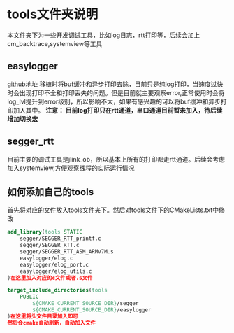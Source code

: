 # tools文件夹说明

本文件夹下为一些开发调试工具，比如log日志，rtt打印等，后续会加上cm_backtrace,systemview等工具

## easylogger

[github地址](https://github.com/armink/EasyLogger)
移植时将buf缓冲和异步打印去除，目前只是纯log打印，当速度过快时会出现打印不全和打印丢失的问题。但是目前就主要观察error,正常使用时会将log_lvl提升到error级别，所以影响不大，如果有感兴趣的可以将buf缓冲和异步打印加入其中。
**注意： 目前log打印只在rtt通道，串口通道目前暂未加入，待后续增加切换宏**

## segger_rtt

目前主要的调试工具是jlink_ob，所以基本上所有的打印都走rtt通道。后续会考虑加入systemview,方便观察线程的实际运行情况

## 如何添加自己的tools

首先将对应的文件放入tools文件夹下。然后对tools文件下的CMakeLists.txt中修改

```cmake
add_library(tools STATIC
    segger/SEGGER_RTT_printf.c 
    segger/SEGGER_RTT.c
    segger/SEGGER_RTT_ASM_ARMv7M.s
    easylogger/elog.c 
    easylogger/elog_port.c 
    easylogger/elog_utils.c
)在这里加入对应的c文件或者.s文件

target_include_directories(tools
    PUBLIC
        ${CMAKE_CURRENT_SOURCE_DIR}/segger
        ${CMAKE_CURRENT_SOURCE_DIR}/easylogger
)在这里将头文件目录加入即可
然后会cmake自动刷新，自动加入文件
```
